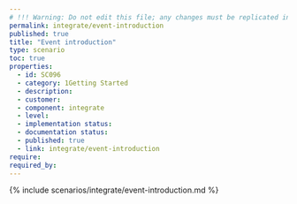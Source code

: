 ```yaml
---
# !!! Warning: Do not edit this file; any changes must be replicated in Excel !!!
permalink: integrate/event-introduction
published: true
title: "Event introduction"
type: scenario
toc: true
properties:
  - id: SC096
  - category: 1Getting Started
  - description:
  - customer:
  - component: integrate
  - level:
  - implementation status:
  - documentation status:
  - published: true
  - link: integrate/event-introduction
require:
required_by:
---
```


{% include scenarios/integrate/event-introduction.md %}
